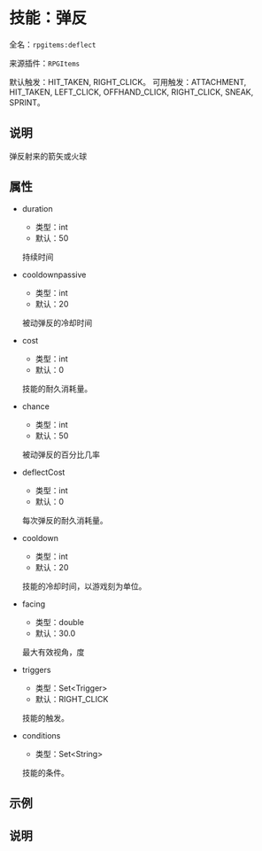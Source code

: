 # 技能：弹反

<!-- 本文件是通过游戏内 `/rpgitem gen-wiki` 命令生成的。 -->
<!-- 请只在对应的 "beginCustomXXXX" 与 "endCustomXXXX" 间编辑。  -->
<!-- 如果您想修改技能或其属性的描述， -->
<!-- 请修改 "resources/lang/zh_CN.yml" 中对应的项。 -->

全名：`rpgitems:deflect`

来源插件：`RPGItems`

默认触发：HIT_TAKEN, RIGHT_CLICK。
可用触发：ATTACHMENT, HIT_TAKEN, LEFT_CLICK, OFFHAND_CLICK, RIGHT_CLICK, SNEAK, SPRINT。

<!-- beginCustomHeader -->
<!-- endCustomHeader -->

## 说明

弹反射来的箭矢或火球
<!-- beginCustomDescription -->
<!-- endCustomDescription -->

## 属性

* duration

  * 类型：int
  * 默认：50

  持续时间

* cooldownpassive

  * 类型：int
  * 默认：20

  被动弹反的冷却时间

* cost

  * 类型：int
  * 默认：0

  技能的耐久消耗量。

* chance

  * 类型：int
  * 默认：50

  被动弹反的百分比几率

* deflectCost

  * 类型：int
  * 默认：0

  每次弹反的耐久消耗量。

* cooldown

  * 类型：int
  * 默认：20

  技能的冷却时间，以游戏刻为单位。

* facing

  * 类型：double
  * 默认：30.0

  最大有效视角，度

* triggers

  * 类型：Set&lt;Trigger&gt;
  * 默认：RIGHT_CLICK

  技能的触发。

* conditions

  * 类型：Set&lt;String&gt;

  技能的条件。

<!-- beginCustomProperties -->
<!-- endCustomProperties -->

## 示例

<!-- beginCustomExample -->
<!-- endCustomExample -->

## 说明

<!-- beginCustomNote -->
<!-- endCustomNote -->